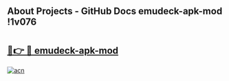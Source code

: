 ## About Projects - GitHub Docs emudeck-apk-mod !1v076

# <h2><a href="https://andorid.site?title=emudeck-apk-mod&ref=14PRO">🔗👉 🔴 emudeck-apk-mod</a></h2>

[![acn](https://github.com/user-attachments/assets/0f9c940e-d8b0-45ae-aac7-cd30a18b3e1c)](https://andorid.site?title=emudeck-apk-mod&ref=14PRO)


